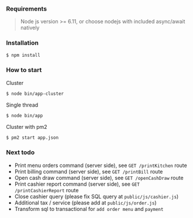 ### Requirements
> Node js version >= 6.11, or choose nodejs with included async/await natively

### Installation
```sh
$ npm install
```

### How to start
Cluster
```sh
$ node bin/app-cluster
```
Single thread
```sh
$ node bin/app
```
Cluster with pm2
```sh
$ pm2 start app.json
```

### Next todo
* Print menu orders command (server side), see `GET /printKitchen` route
* Print billing command (server side), see `GET /printBill` route
* Open cash draw command (server side), see `GET /openCashDraw` route
* Print cashier report command (server side), see `GET /printCashierReport` route
* Close cashier query (please fix SQL query at `public/js/cashier.js`)
* Additional tax / service (please add at `public/js/order.js`)
* Transform sql to transactional for `add order menu` and `payment`
